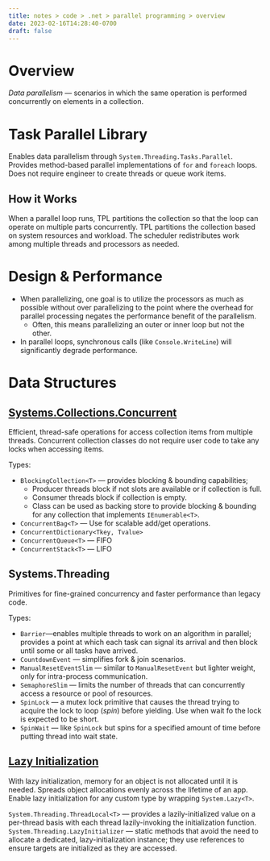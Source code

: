 ```yaml
---
title: notes > code > .net > parallel programming > overview
date: 2023-02-16T14:28:40-0700
draft: false
---
```

# Overview
*Data parallelism* — scenarios in which the same operation is performed concurrently on elements in a collection.

# Task Parallel Library
Enables data parallelism through `System.Threading.Tasks.Parallel`.
Provides method-based parallel implementations of `for` and `foreach` loops.
Does not require engineer to create threads or queue work items.

## How it Works
When a parallel loop runs, TPL partitions the collection so that the loop can operate on multiple parts concurrently. TPL partitions the collection based on system resources and workload. The scheduler redistributes work among multiple threads and processors as needed.

# Design & Performance
- When parallelizing, one goal is to utilize the processors as much as possible without over parallelizing to the point where the overhead for parallel processing negates the performance benefit of the parallelism.
  - Often, this means parallelizing an outer or inner loop but not the other.
- In parallel loops, synchronous calls (like `Console.WriteLine`) will significantly degrade performance.

# Data Structures
## [Systems.Collections.Concurrent](https://learn.microsoft.com/en-us/dotnet/standard/collections/thread-safe/)
Efficient, thread-safe operations for access collection items from multiple threads.
Concurrent collection classes do not require user code to take any locks when accessing items.

Types:
- `BlockingCollection<T>` — provides blocking & bounding capabilities;
  - Producer threads block if not slots are available or if collection is full.
  - Consumer threads block if collection is empty.
  - Class can be used as backing store to provide blocking & bounding for any collection that implements `IEnumerable<T>`.
- `ConcurrentBag<T>` — Use for scalable add/get operations.
- `ConcurrentDictionary<Tkey, Tvalue>`
- `ConcurrentQueue<T>` — FIFO
- `ConcurrentStack<T>` — LIFO

## Systems.Threading
Primitives for fine-grained concurrency and faster performance than legacy code.

Types:
- `Barrier`—enables multiple threads to work on an algorithm in parallel; provides a point at which each task can signal its arrival and then block until some or all tasks have arrived.
- `CountdownEvent` — simplifies fork & join scenarios.
- `ManualResetEventSlim` — similar to `ManualResetEvent` but lighter weight, only for intra-process communication.
- `SemaphoreSlim` — limits the number of threads that can concurrently access a resource or pool of resources.
- `SpinLock` — a mutex lock primitive that causes the thread trying to acquire the lock to loop (*spin*) before yielding. Use when wait fo the lock is expected to be short.
- `SpinWait` — like `SpinLock` but spins for a specified amount of time before putting thread into wait state.

## [Lazy Initialization](https://learn.microsoft.com/en-us/dotnet/framework/performance/lazy-initialization)
With lazy initialization, memory for an object is not allocated until it is needed. Spreads object allocations evenly across the lifetime of an app.
Enable lazy initialization for any custom type by wrapping `System.Lazy<T>`.

`System.Threading.ThreadLocal<T>` — provides a lazily-initialized value on a per-thread basis with each thread lazily-invoking the initialization function.
`System.Threading.LazyInitializer` — static methods that avoid the need to allocate a dedicated, lazy-initialization instance; they use references to ensure targets are initialized as they are accessed.
